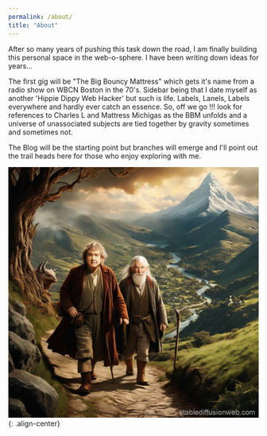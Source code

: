 ```yaml
--- 
permalink: /about/ 
title: "About" 
---
```


After so many years of pushing this task down the road, I am finally
building this personal space in the web-o-sphere. I have been writing
down ideas for years...

The first gig  will be "The Big Bouncy Mattress" which gets it's name
from a radio show on WBCN Boston in the 70's. Sidebar being that I date
myself as another 'Hippie Dippy Web Hacker' but such is life.  Labels,
Lanels, Labels everywhere and hardly ever catch an essence. So, off we
go !!! look for references to Charles L and Mattress Michigas as the BBM
unfolds and a universe of unassociated subjects are tied together by
gravity sometimes and sometimes not.

The Blog will be the starting point but branches will emerge and I'll
point out the trail heads here for those who enjoy exploring with me.

![Bilbo and Gandalf](/assets/images/Bilbo_And_Gandy.jpg){: .align-center}

<!-- [placeholder](https://via.placeholder.com/100x150){:.centered} -->




